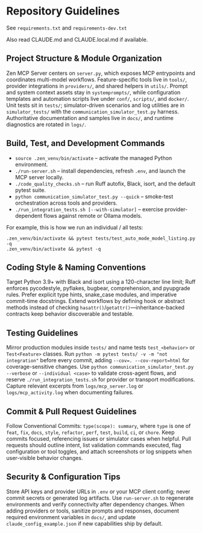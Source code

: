 # Repository Guidelines

See `requirements.txt` and `requirements-dev.txt`

Also read CLAUDE.md and CLAUDE.local.md if available.

## Project Structure & Module Organization
Zen MCP Server centers on `server.py`, which exposes MCP entrypoints and coordinates multi-model workflows. 
Feature-specific tools live in `tools/`, provider integrations in `providers/`, and shared helpers in `utils/`. 
Prompt and system context assets stay in `systemprompts/`, while configuration templates and automation scripts live under `conf/`, `scripts/`, and `docker/`. 
Unit tests sit in `tests/`; simulator-driven scenarios and log utilities are in `simulator_tests/` with the `communication_simulator_test.py` harness. 
Authoritative documentation and samples live in `docs/`, and runtime diagnostics are rotated in `logs/`.

## Build, Test, and Development Commands
- `source .zen_venv/bin/activate` – activate the managed Python environment.
- `./run-server.sh` – install dependencies, refresh `.env`, and launch the MCP server locally.
- `./code_quality_checks.sh` – run Ruff autofix, Black, isort, and the default pytest suite.
- `python communication_simulator_test.py --quick` – smoke-test orchestration across tools and providers.
- `./run_integration_tests.sh [--with-simulator]` – exercise provider-dependent flows against remote or Ollama models.

For example, this is how we run an individual / all tests:

```
.zen_venv/bin/activate && pytest tests/test_auto_mode_model_listing.py -q
.zen_venv/bin/activate && pytest -q
```

## Coding Style & Naming Conventions
Target Python 3.9+ with Black and isort using a 120-character line limit; Ruff enforces pycodestyle, pyflakes, bugbear, comprehension, and pyupgrade rules. Prefer explicit type hints, snake_case modules, and imperative commit-time docstrings. Extend workflows by defining hook or abstract methods instead of checking `hasattr()`/`getattr()`—inheritance-backed contracts keep behavior discoverable and testable.

## Testing Guidelines
Mirror production modules inside `tests/` and name tests `test_<behavior>` or `Test<Feature>` classes. Run `python -m pytest tests/ -v -m "not integration"` before every commit, adding `--cov=. --cov-report=html` for coverage-sensitive changes. Use `python communication_simulator_test.py --verbose` or `--individual <case>` to validate cross-agent flows, and reserve `./run_integration_tests.sh` for provider or transport modifications. Capture relevant excerpts from `logs/mcp_server.log` or `logs/mcp_activity.log` when documenting failures.

## Commit & Pull Request Guidelines
Follow Conventional Commits: `type(scope): summary`, where `type` is one of `feat`, `fix`, `docs`, `style`, `refactor`, `perf`, `test`, `build`, `ci`, or `chore`. Keep commits focused, referencing issues or simulator cases when helpful. Pull requests should outline intent, list validation commands executed, flag configuration or tool toggles, and attach screenshots or log snippets when user-visible behavior changes.

## Security & Configuration Tips
Store API keys and provider URLs in `.env` or your MCP client config; never commit secrets or generated log artifacts. Use `run-server.sh` to regenerate environments and verify connectivity after dependency changes. When adding providers or tools, sanitize prompts and responses, document required environment variables in `docs/`, and update `claude_config_example.json` if new capabilities ship by default.

